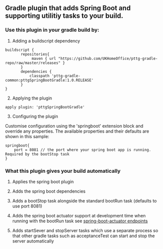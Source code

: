 ## Gradle plugin that adds Spring Boot and supporting utilitiy tasks to your build.

### Use this plugin in your gradle build by:

1. Adding a buildscript dependency

```
buildscript {
       repositories{
            maven { url "https://github.com/UKHomeOffice/pttg-gradle-repo/raw/master/releases" }
       }
       dependencies {
           classpath 'pttg-gradle-common:pttgSpringBootGradle:1.0.RELEASE'
       }
}
```

2. Applying the plugin

```
apply plugin: 'pttgSpringBootGradle'
```

3. Configuring the plugin

Customise configuration using the 'springboot' extension block and override any properties.
The available properties and their defaults are shown in this sample:

```
springboot{
    port = 8081 // the port where your spring boot app is running. Required by the bootStop task
}
```

### What this plugin gives your build automatically

1. Applies the spring boot plugin

2. Adds the spring boot dependencies

3. Adds a bootStop task alongside the standard bootRun task (defaults to use port 8081)

4. Adds the spring boot actuator support at development time when running with the bootRun task
see [spring-boot-actuator endpoints](http://docs.spring.io/spring-boot/docs/current-SNAPSHOT/reference/htmlsingle/#production-ready-endpoints)

5. Adds startSever and stopServer tasks which use a separate process so that other gradle tasks such as acceptanceTest
can start and stop the server automatically 

